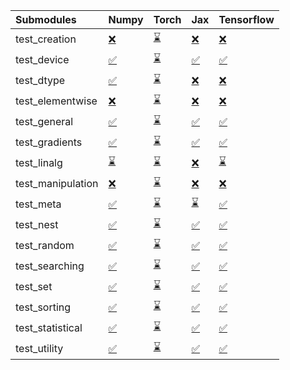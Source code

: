 | Submodules        | Numpy                                                                                                                           | Torch                                                                                                                           | Jax                                                                                                                             | Tensorflow                                                                                                                      |
|:------------------|:--------------------------------------------------------------------------------------------------------------------------------|:--------------------------------------------------------------------------------------------------------------------------------|:--------------------------------------------------------------------------------------------------------------------------------|:--------------------------------------------------------------------------------------------------------------------------------|
| test_creation     | <a href="https://github.com/unifyai/ivy/runs/7984837489?check_suite_focus=true" rel="noopener noreferrer" target="_blank">❌</a> | <a href="https://github.com/unifyai/ivy/runs/7984839015?check_suite_focus=true" rel="noopener noreferrer" target="_blank">⌛</a> | <a href="https://github.com/unifyai/ivy/runs/7984840075?check_suite_focus=true" rel="noopener noreferrer" target="_blank">❌</a> | <a href="https://github.com/unifyai/ivy/runs/7984840980?check_suite_focus=true" rel="noopener noreferrer" target="_blank">❌</a> |
| test_device       | <a href="https://github.com/unifyai/ivy/runs/7984837592?check_suite_focus=true" rel="noopener noreferrer" target="_blank">✅</a> | <a href="https://github.com/unifyai/ivy/runs/7984839098?check_suite_focus=true" rel="noopener noreferrer" target="_blank">⌛</a> | <a href="https://github.com/unifyai/ivy/runs/7984840165?check_suite_focus=true" rel="noopener noreferrer" target="_blank">✅</a> | <a href="https://github.com/unifyai/ivy/runs/7984841033?check_suite_focus=true" rel="noopener noreferrer" target="_blank">✅</a> |
| test_dtype        | <a href="https://github.com/unifyai/ivy/runs/7984837716?check_suite_focus=true" rel="noopener noreferrer" target="_blank">✅</a> | <a href="https://github.com/unifyai/ivy/runs/7984839174?check_suite_focus=true" rel="noopener noreferrer" target="_blank">⌛</a> | <a href="https://github.com/unifyai/ivy/runs/7984840244?check_suite_focus=true" rel="noopener noreferrer" target="_blank">❌</a> | <a href="https://github.com/unifyai/ivy/runs/7984841079?check_suite_focus=true" rel="noopener noreferrer" target="_blank">❌</a> |
| test_elementwise  | <a href="https://github.com/unifyai/ivy/runs/7984837800?check_suite_focus=true" rel="noopener noreferrer" target="_blank">❌</a> | <a href="https://github.com/unifyai/ivy/runs/7984839239?check_suite_focus=true" rel="noopener noreferrer" target="_blank">⌛</a> | <a href="https://github.com/unifyai/ivy/runs/7984840309?check_suite_focus=true" rel="noopener noreferrer" target="_blank">❌</a> | <a href="https://github.com/unifyai/ivy/runs/7984841132?check_suite_focus=true" rel="noopener noreferrer" target="_blank">❌</a> |
| test_general      | <a href="https://github.com/unifyai/ivy/runs/7984837927?check_suite_focus=true" rel="noopener noreferrer" target="_blank">✅</a> | <a href="https://github.com/unifyai/ivy/runs/7984839294?check_suite_focus=true" rel="noopener noreferrer" target="_blank">⌛</a> | <a href="https://github.com/unifyai/ivy/runs/7984840356?check_suite_focus=true" rel="noopener noreferrer" target="_blank">✅</a> | <a href="https://github.com/unifyai/ivy/runs/7984841185?check_suite_focus=true" rel="noopener noreferrer" target="_blank">✅</a> |
| test_gradients    | <a href="https://github.com/unifyai/ivy/runs/7984838095?check_suite_focus=true" rel="noopener noreferrer" target="_blank">✅</a> | <a href="https://github.com/unifyai/ivy/runs/7984839355?check_suite_focus=true" rel="noopener noreferrer" target="_blank">⌛</a> | <a href="https://github.com/unifyai/ivy/runs/7984840408?check_suite_focus=true" rel="noopener noreferrer" target="_blank">✅</a> | <a href="https://github.com/unifyai/ivy/runs/7984841238?check_suite_focus=true" rel="noopener noreferrer" target="_blank">✅</a> |
| test_linalg       | <a href="https://github.com/unifyai/ivy/runs/7984838172?check_suite_focus=true" rel="noopener noreferrer" target="_blank">⌛</a> | <a href="https://github.com/unifyai/ivy/runs/7984839422?check_suite_focus=true" rel="noopener noreferrer" target="_blank">⌛</a> | <a href="https://github.com/unifyai/ivy/runs/7984840465?check_suite_focus=true" rel="noopener noreferrer" target="_blank">❌</a> | <a href="https://github.com/unifyai/ivy/runs/7984841280?check_suite_focus=true" rel="noopener noreferrer" target="_blank">⌛</a> |
| test_manipulation | <a href="https://github.com/unifyai/ivy/runs/7984838255?check_suite_focus=true" rel="noopener noreferrer" target="_blank">❌</a> | <a href="https://github.com/unifyai/ivy/runs/7984839495?check_suite_focus=true" rel="noopener noreferrer" target="_blank">⌛</a> | <a href="https://github.com/unifyai/ivy/runs/7984840520?check_suite_focus=true" rel="noopener noreferrer" target="_blank">❌</a> | <a href="https://github.com/unifyai/ivy/runs/7984841320?check_suite_focus=true" rel="noopener noreferrer" target="_blank">❌</a> |
| test_meta         | <a href="https://github.com/unifyai/ivy/runs/7984838358?check_suite_focus=true" rel="noopener noreferrer" target="_blank">✅</a> | <a href="https://github.com/unifyai/ivy/runs/7984839556?check_suite_focus=true" rel="noopener noreferrer" target="_blank">⌛</a> | <a href="https://github.com/unifyai/ivy/runs/7984840585?check_suite_focus=true" rel="noopener noreferrer" target="_blank">⌛</a> | <a href="https://github.com/unifyai/ivy/runs/7984841360?check_suite_focus=true" rel="noopener noreferrer" target="_blank">✅</a> |
| test_nest         | <a href="https://github.com/unifyai/ivy/runs/7984838436?check_suite_focus=true" rel="noopener noreferrer" target="_blank">✅</a> | <a href="https://github.com/unifyai/ivy/runs/7984839634?check_suite_focus=true" rel="noopener noreferrer" target="_blank">⌛</a> | <a href="https://github.com/unifyai/ivy/runs/7984840633?check_suite_focus=true" rel="noopener noreferrer" target="_blank">✅</a> | <a href="https://github.com/unifyai/ivy/runs/7984841410?check_suite_focus=true" rel="noopener noreferrer" target="_blank">✅</a> |
| test_random       | <a href="https://github.com/unifyai/ivy/runs/7984838520?check_suite_focus=true" rel="noopener noreferrer" target="_blank">✅</a> | <a href="https://github.com/unifyai/ivy/runs/7984839688?check_suite_focus=true" rel="noopener noreferrer" target="_blank">⌛</a> | <a href="https://github.com/unifyai/ivy/runs/7984840676?check_suite_focus=true" rel="noopener noreferrer" target="_blank">✅</a> | <a href="https://github.com/unifyai/ivy/runs/7984841485?check_suite_focus=true" rel="noopener noreferrer" target="_blank">✅</a> |
| test_searching    | <a href="https://github.com/unifyai/ivy/runs/7984838601?check_suite_focus=true" rel="noopener noreferrer" target="_blank">✅</a> | <a href="https://github.com/unifyai/ivy/runs/7984839768?check_suite_focus=true" rel="noopener noreferrer" target="_blank">⌛</a> | <a href="https://github.com/unifyai/ivy/runs/7984840730?check_suite_focus=true" rel="noopener noreferrer" target="_blank">✅</a> | <a href="https://github.com/unifyai/ivy/runs/7984841551?check_suite_focus=true" rel="noopener noreferrer" target="_blank">✅</a> |
| test_set          | <a href="https://github.com/unifyai/ivy/runs/7984838682?check_suite_focus=true" rel="noopener noreferrer" target="_blank">✅</a> | <a href="https://github.com/unifyai/ivy/runs/7984839821?check_suite_focus=true" rel="noopener noreferrer" target="_blank">⌛</a> | <a href="https://github.com/unifyai/ivy/runs/7984840785?check_suite_focus=true" rel="noopener noreferrer" target="_blank">✅</a> | <a href="https://github.com/unifyai/ivy/runs/7984841612?check_suite_focus=true" rel="noopener noreferrer" target="_blank">✅</a> |
| test_sorting      | <a href="https://github.com/unifyai/ivy/runs/7984838772?check_suite_focus=true" rel="noopener noreferrer" target="_blank">✅</a> | <a href="https://github.com/unifyai/ivy/runs/7984839889?check_suite_focus=true" rel="noopener noreferrer" target="_blank">⌛</a> | <a href="https://github.com/unifyai/ivy/runs/7984840823?check_suite_focus=true" rel="noopener noreferrer" target="_blank">✅</a> | <a href="https://github.com/unifyai/ivy/runs/7984841693?check_suite_focus=true" rel="noopener noreferrer" target="_blank">✅</a> |
| test_statistical  | <a href="https://github.com/unifyai/ivy/runs/7984838872?check_suite_focus=true" rel="noopener noreferrer" target="_blank">✅</a> | <a href="https://github.com/unifyai/ivy/runs/7984839952?check_suite_focus=true" rel="noopener noreferrer" target="_blank">⌛</a> | <a href="https://github.com/unifyai/ivy/runs/7984840866?check_suite_focus=true" rel="noopener noreferrer" target="_blank">✅</a> | <a href="https://github.com/unifyai/ivy/runs/7984841765?check_suite_focus=true" rel="noopener noreferrer" target="_blank">✅</a> |
| test_utility      | <a href="https://github.com/unifyai/ivy/runs/7984838935?check_suite_focus=true" rel="noopener noreferrer" target="_blank">✅</a> | <a href="https://github.com/unifyai/ivy/runs/7984840024?check_suite_focus=true" rel="noopener noreferrer" target="_blank">⌛</a> | <a href="https://github.com/unifyai/ivy/runs/7984840931?check_suite_focus=true" rel="noopener noreferrer" target="_blank">✅</a> | <a href="https://github.com/unifyai/ivy/runs/7984841812?check_suite_focus=true" rel="noopener noreferrer" target="_blank">✅</a> |